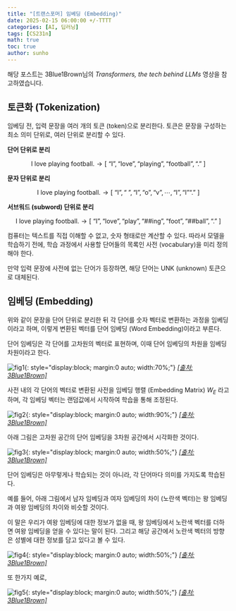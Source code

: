 ```yaml
---
title: "[트랜스포머] 임베딩 (Embedding)"
date: 2025-02-15 06:00:00 +/-TTTT
categories: [AI, 딥러닝]
tags: [CS231n]
math: true
toc: true
author: sunho
---
```


해당 포스트는 3Blue1Brown님의 *Transformers, the tech behind LLMs* 영상을 참고하였습니다.

## 토큰화 (Tokenization)

임베딩 전, 입력 문장을 여러 개의 토큰 (token)으로 분리한다. 토큰은 문장을 구성하는 최소 의미 단위로, 여러 단위로 분리할 수 있다.

**단어 단위로 분리**

$$
\text{I love playing football.}\to\left[~\text{“I”},\text{“love”},\text{“playing”},\text{“football”},\text{“.”}~\right]
$$

**문자 단위로 분리**

$$
\text{I love playing football.}\to\left[~\text{“I”},\text{“~”},\text{“l”},\text{“o”},\text{“v”},\cdots,\text{“l”},\text{“l”}\text{“.”}~\right]
$$

**서브워드 (subword) 단위로 분리**

$$
\text{I love playing football.}\to\left[~\text{“I”},\text{“love”},\text{“play”},\text{“##ing”},\text{“foot”},\text{“##ball”},\text{“.”}~\right]
$$

컴퓨터는 텍스트를 직접 이해할 수 없고, 숫자 형태로만 계산할 수 있다. 따라서 모델을 학습하기 전에, 학습 과정에서 사용할 단어들의 목록인 사전 (vocabulary)을 미리 정의해야 한다.

만약 입력 문장에 사전에 없는 단어가 등장하면, 해당 단어는 UNK (unknown) 토큰으로 대체된다.

## 임베딩 (Embedding)

위와 같이 문장을 단어 단위로 분리한 뒤 각 단어를 숫자 벡터로 변환하는 과정을 임베딩이라고 하며, 이렇게 변환된 벡터를 단어 임베딩 (Word Embedding)이라고 부른다.

단어 임베딩은 각 단어를 고차원의 벡터로 표현하며, 이때 단어 임베딩의 차원을 임베딩 차원이라고 한다.

![fig1](dl/transformer/2-1.png){: style="display:block; margin:0 auto; width:70%;"}
_[[출처: 3Blue1Brown]](https://www.youtube.com/watch?v=wjZofJX0v4M&list=PLZHQObOWTQDNU6R1_67000Dx_ZCJB-3pi&index=6)_

사전 내의 각 단어의 벡터로 변환된 사전을 임베딩 행렬 (Embedding Matrix) $W_E$ 라고 하며, 각 임베딩 벡터는 랜덤값에서 시작하여 학습을 통해 조정된다.

![fig2](dl/transformer/2-2.png){: style="display:block; margin:0 auto; width:90%;"}
_[[출처: 3Blue1Brown]](https://www.youtube.com/watch?v=wjZofJX0v4M&list=PLZHQObOWTQDNU6R1_67000Dx_ZCJB-3pi&index=6)_

아래 그림은 고차원 공간의 단어 임베딩을 3차원 공간에서 시각화한 것이다.

![fig3](dl/transformer/2-3.png){: style="display:block; margin:0 auto; width:50%;"}
_[[출처: 3Blue1Brown]](https://www.youtube.com/watch?v=wjZofJX0v4M&list=PLZHQObOWTQDNU6R1_67000Dx_ZCJB-3pi&index=6)_

단어 임베딩은 아무렇게나 학습되는 것이 아니라, 각 단어마다 의미를 가지도록 학습된다.

예를 들어, 아래 그림에서 남자 임베딩과 여자 임베딩의 차이 (노란색 벡터)는 왕 임베딩과 여왕 임베딩의 차이와 비슷할 것이다.

이 말은 우리가 여왕 임베딩에 대한 정보가 없을 때, 왕 임베딩에서 노란색 벡터를 더하면 여왕 임베딩을 얻을 수 있다는 말이 된다. 그리고 해당 공간에서 노란색 벡터의 방향은 성별에 대한 정보를 담고 있다고 볼 수 있다.

![fig4](dl/transformer/2-4.png){: style="display:block; margin:0 auto; width:50%;"}
_[[출처: 3Blue1Brown]](https://www.youtube.com/watch?v=wjZofJX0v4M&list=PLZHQObOWTQDNU6R1_67000Dx_ZCJB-3pi&index=6)_

또 한가지 예로, 

![fig5](dl/transformer/2-5.png){: style="display:block; margin:0 auto; width:50%;"}
_[[출처: 3Blue1Brown]](https://www.youtube.com/watch?v=wjZofJX0v4M&list=PLZHQObOWTQDNU6R1_67000Dx_ZCJB-3pi&index=6)_
